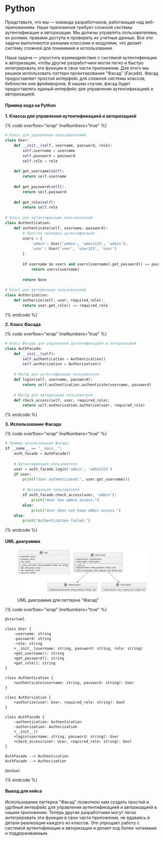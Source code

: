 # Python

Представьте, что мы — команда разработчиков, работающая над веб-приложением. Наше приложение требует сложной системы аутентификации и авторизации. Мы должны управлять пользователями, их ролями, правами доступа и проверять их учетные данные. Все эти задачи выполняются разными классами и модулями, что делает систему сложной для понимания и использования.

Наша задача — упростить взаимодействие с системой аутентификации и авторизации, чтобы другие разработчики могли легко и быстро интегрировать эти функции в свои части приложения. Для этого мы решили использовать паттерн проектирования "Фасад" (Facade). Фасад предоставляет простой интерфейс для сложной системы классов, библиотек или фреймворков. В нашем случае, фасад будет предоставлять единый интерфейс для управления аутентификацией и авторизацией.

#### Пример кода на Python

**1. Классы для управления аутентификацией и авторизацией**

{% code overflow="wrap" lineNumbers="true" %}
```python
# Класс для управления пользователями
class User:
    def __init__(self, username, password, role):
        self.username = username
        self.password = password
        self.role = role

    def get_username(self):
        return self.username

    def get_password(self):
        return self.password

    def get_role(self):
        return self.role

# Класс для аутентификации пользователей
class Authentication:
    def authenticate(self, username, password):
        # Простая проверка аутентификации
        users = {
            'admin': User('admin', 'admin123', 'admin'),
            'user': User('user', 'user123', 'user')
        }

        if username in users and users[username].get_password() == password:
            return users[username]

        return None

# Класс для авторизации пользователей
class Authorization:
    def authorize(self, user, required_role):
        return user.get_role() == required_role
```
{% endcode %}

**2. Класс Фасада**

{% code overflow="wrap" lineNumbers="true" %}
```python
# Класс Фасада для управления аутентификацией и авторизацией
class AuthFacade:
    def __init__(self):
        self.authentication = Authentication()
        self.authorization = Authorization()

    # Метод для аутентификации пользователя
    def login(self, username, password):
        return self.authentication.authenticate(username, password)

    # Метод для авторизации пользователя
    def check_access(self, user, required_role):
        return self.authorization.authorize(user, required_role)
```
{% endcode %}

**3. Использование Фасада**

{% code overflow="wrap" lineNumbers="true" %}
```python
# Пример использования Фасада
if __name__ == "__main__":
    auth_facade = AuthFacade()

    # Аутентификация пользователя
    user = auth_facade.login('admin', 'admin123')
    if user:
        print("User authenticated:", user.get_username())

        # Авторизация пользователя
        if auth_facade.check_access(user, 'admin'):
            print("User has admin access.")
        else:
            print("User does not have admin access.")
    else:
        print("Authentication failed.")
```
{% endcode %}

#### UML диаграмма

<figure><img src="../../../../../.gitbook/assets/image (2) (1) (1) (1) (1) (1) (1) (1) (1) (1).png" alt=""><figcaption><p>UML диаграмма для паттерна "Фасад"</p></figcaption></figure>

{% code overflow="wrap" lineNumbers="true" %}
```plantuml
@startuml

class User {
    -username: string
    -password: string
    -role: string
    +__init__(username: string, password: string, role: string)
    +get_username(): string
    +get_password(): string
    +get_role(): string
}

class Authentication {
    +authenticate(username: string, password: string): User
}

class Authorization {
    +authorize(user: User, required_role: string): bool
}

class AuthFacade {
    -authentication: Authentication
    -authorization: Authorization
    +__init__()
    +login(username: string, password: string): User
    +check_access(user: User, required_role: string): bool
}

AuthFacade --> Authentication
AuthFacade --> Authorization

@enduml
```
{% endcode %}

#### Вывод для кейса

Использование паттерна "Фасад" позволило нам создать простой и удобный интерфейс для управления аутентификацией и авторизацией в нашем приложении. Теперь другие разработчики могут легко интегрировать эти функции в свои части приложения, не вдаваясь в детали реализации каждого из классов. Это упрощает работу с системой аутентификации и авторизации и делает код более читаемым и поддерживаемым.
